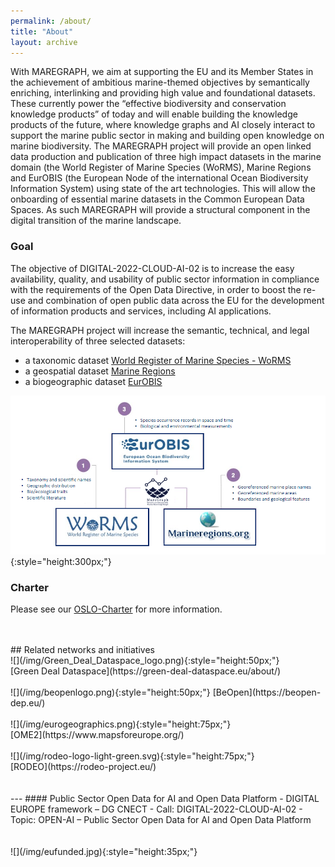 ```yaml
---
permalink: /about/
title: "About"
layout: archive
---
```

With MAREGRAPH, we aim at supporting the EU and its Member States in the achievement of ambitious marine-themed objectives by semantically enriching, interlinking and providing high value and foundational datasets. These currently power the “effective biodiversity and conservation knowledge products” of today and will enable building the knowledge products of the future, where knowledge graphs and AI closely interact to support the marine public sector in making and building open knowledge on marine biodiversity. The MAREGRAPH project will provide an open linked data production and publication of three high impact datasets in the marine domain (the World Register of Marine Species (WoRMS), Marine Regions and EurOBIS (the European Node of the international Ocean Biodiversity Information System) using state of the art technologies. This will allow the onboarding of essential marine datasets in the Common European Data Spaces. As such MAREGRAPH will provide a structural component in the digital transition of the marine landscape.

### Goal
 The objective of DIGITAL-2022-CLOUD-AI-02 is to increase the easy availability, quality, and usability of public sector information in compliance with the requirements of the Open Data Directive, in order to boost the re-use and combination of open public data across the EU for the development of information products and services, including AI applications.

The MAREGRAPH project will increase the semantic, technical, and legal interoperability of three selected datasets: 

- a taxonomic dataset [World Register of Marine Species - WoRMS](https://www.marinespecies.org/)
- a geospatial dataset [Marine Regions](https://www.marineregions.org/)
- a biogeographic dataset [EurOBIS](https://www.eurobis.org/)

  


![](/img/HVDS_v1.png){:style="height:300px;"}

### Charter
Please see our [OSLO-Charter](/files/Charter_Maregraph_OSLO.pdf) for more information. 

<br />
<br />
## Related networks and initiatives  
<br />
![](/img/Green_Deal_Dataspace_logo.png){:style="height:50px;"} 
<br />
[Green Deal Dataspace](https://green-deal-dataspace.eu/about/) 
<br />
<br />
![](/img/beopenlogo.png){:style="height:50px;"} 
[BeOpen](https://beopen-dep.eu/)
<br />
<br />
![](/img/eurogeographics.png){:style="height:75px;"}
<br />
[OME2](https://www.mapsforeurope.org/) 
<br />
<br />
![](/img/rodeo-logo-light-green.svg){:style="height:75px;"}
<br />
[RODEO](https://rodeo-project.eu/)
<br />
<br />
<br />
---
#### Public Sector Open Data for AI and Open Data Platform
 - DIGITAL EUROPE framework – DG CNECT ​
 - Call: DIGITAL-2022-CLOUD-AI-02 ​
 - Topic: OPEN-AI – Public Sector Open Data for AI and Open Data Platform
<br />
<br />
<br />
![](/img/eufunded.jpg){:style="height:35px;"}
